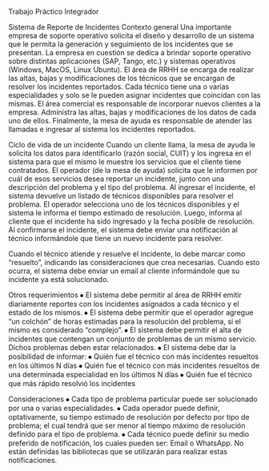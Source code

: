 Trabajo Práctico Integrador

Sistema de Reporte de Incidentes
Contexto general
Una importante empresa de soporte operativo solicita el diseño y desarrollo de un sistema que le permita la generación y seguimiento de los incidentes que se presentan.
La empresa en cuestión se dedica a brindar soporte operativo sobre distintas aplicaciones (SAP, Tango, etc.) y sistemas operativos (Windows, MacOS, Linux Ubuntu).
El área de RRHH se encarga de realizar las altas, bajas y modificaciones de los técnicos que se encargan de resolver los incidentes reportados.
Cada técnico tiene una o varias especialidades y solo se le pueden asignar incidentes que coincidan con las mismas.
El área comercial es responsable de incorporar nuevos clientes a la empresa. Administra las altas, bajas y modificaciones de los datos de cada uno de ellos.
Finalmente, la mesa de ayuda es responsable de atender las llamadas e ingresar al sistema los incidentes reportados.

Ciclo de vida de un incidente
Cuando un cliente llama, la mesa de ayuda le solicita los datos para identificarlo (razón social, CUIT) y los ingresa en el sistema para que el mismo le muestre los servicios que el cliente tiene contratados.
El operador (de la mesa de ayuda) solicita que le informen por cuál de esos servicios desea reportar un incidente, junto con una descripción del problema y el tipo del problema.
Al ingresar el incidente, el sistema devuelve un listado de técnicos disponibles para resolver el problema. El operador selecciona uno de los técnicos disponibles y el sistema le informa el tiempo estimado de resolución. Luego, informa al cliente que el incidente ha sido ingresado y la fecha posible de resolución.
Al confirmarse el incidente, el sistema debe enviar una notificación al técnico informándole que tiene un nuevo incidente para resolver.




Cuando el técnico atiende y resuelve el incidente, lo debe marcar como “resuelto”, indicando las consideraciones que crea necesarias. Cuando esto ocurra, el sistema debe enviar un email al cliente informándole que su incidente ya está solucionado.

Otros requerimientos
⦁	El sistema debe permitir al área de RRHH emitir diariamente reportes con los incidentes asignados a cada técnico y el estado de los mismos.
⦁	El sistema debe permitir que el operador agregue “un colchón” de horas estimadas para la resolución del problema, si el mismo es considerado “complejo”.
⦁	El sistema debe permitir el alta de incidentes que contengan un conjunto de problemas de un mismo servicio. Dichos problemas deben estar relacionados.
⦁	El sistema debe dar la posibilidad de informar:
⦁	Quién fue el técnico con más incidentes resueltos en los últimos N días
⦁	Quién fue el técnico con más incidentes resueltos de una determinada especialidad en los últimos N días
⦁	Quién fue el técnico que más rápido resolvió los incidentes


Consideraciones
⦁	Cada tipo de problema particular puede ser solucionado por una o varias especialidades.
⦁	Cada operador puede definir, optativamente, su tiempo estimado de resolución por defecto por tipo de problema; el cual tendrá que ser menor al tiempo máximo de resolución definido para el tipo de problema.
⦁	Cada técnico puede definir su medio preferido de notificación, los cuales pueden ser: Email o WhatsApp. No están definidas las bibliotecas que se utilizarán para realizar estas notificaciones.
